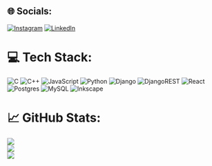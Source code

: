 
## 🌐 Socials:
[![Instagram](https://img.shields.io/badge/Instagram-%23E4405F.svg?logo=Instagram&logoColor=white)](https://instagram.com/pujan.lr) [![LinkedIn](https://img.shields.io/badge/LinkedIn-%230077B5.svg?logo=linkedin&logoColor=white)](https://linkedin.com/in/pujan-lamichhane-a261a619a/) 

# 💻 Tech Stack:
![C](https://img.shields.io/badge/c-%2300599C.svg?style=flat-square&logo=c&logoColor=white) ![C++](https://img.shields.io/badge/c++-%2300599C.svg?style=flat-square&logo=c%2B%2B&logoColor=white)  ![JavaScript](https://img.shields.io/badge/javascript-%23323330.svg?style=flat-square&logo=javascript&logoColor=%23F7DF1E) ![Python](https://img.shields.io/badge/python-3670A0?style=flat-square&logo=python&logoColor=ffdd54) ![Django](https://img.shields.io/badge/django-%23092E20.svg?style=flat-square&logo=django&logoColor=white) ![DjangoREST](https://img.shields.io/badge/DJANGO-REST-ff1709?style=flat-square&logo=django&logoColor=white&color=ff1709&labelColor=gray) ![React](https://img.shields.io/badge/react-%2320232a.svg?style=flat-square&logo=react&logoColor=%2361DAFB)  ![Postgres](https://img.shields.io/badge/postgres-%23316192.svg?style=flat-square&logo=postgresql&logoColor=white) ![MySQL](https://img.shields.io/badge/mysql-%2300f.svg?style=flat-square&logo=mysql&logoColor=white) ![Inkscape](https://img.shields.io/badge/Inkscape-e0e0e0?style=flat-square&logo=inkscape&logoColor=080A13) 	
# 📈 GitHub Stats:
![](https://github-readme-stats.vercel.app/api?username=loneranger455-maker&theme=radical&hide_border=false&include_all_commits=true&count_private=false)<br/>
![](https://github-readme-streak-stats.herokuapp.com/?user=loneranger455-maker&theme=radical&hide_border=false)<br/>
![](https://github-readme-stats.vercel.app/api/top-langs/?username=loneranger455-maker&theme=radical&hide_border=false&include_all_commits=true&count_private=false&layout=compact)
<!-- ![](https://quotes-github-readme.vercel.app/api?type=horizontal&theme=radical)

---
[![](https://visitcount.itsvg.in/api?id=loneranger455-maker&icon=0&color=11)](https://visitcount.itsvg.in) -->


